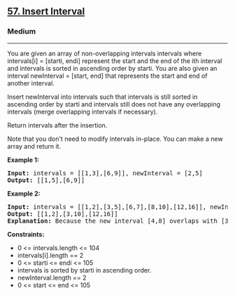 <h2><a href="https://leetcode.com/problems/insert-interval/description/">57. Insert Interval</a></h2>
<h3>Medium</h3>
<hr>
<p>You are given an array of non-overlapping intervals intervals where intervals[i] = [starti, endi] represent the start and the end of the ith interval and intervals is sorted in ascending order by starti. You are also given an interval newInterval = [start, end] that represents the start and end of another interval.</p>
<p>Insert newInterval into intervals such that intervals is still sorted in ascending order by starti and intervals still does not have any overlapping intervals (merge overlapping intervals if necessary).</p>
<p>Return intervals after the insertion.</p>
<p>Note that you don't need to modify intervals in-place. You can make a new array and return it.</p>
<p><strong>Example 1:</strong></p>
<pre>
<strong>Input:</strong> intervals = [[1,3],[6,9]], newInterval = [2,5]
<strong>Output:</strong> [[1,5],[6,9]]
</pre>
<p><strong>Example 2:</strong></p>
<pre>
<strong>Input:</strong> intervals = [[1,2],[3,5],[6,7],[8,10],[12,16]], newInterval = [4,8]
<strong>Output:</strong> [[1,2],[3,10],[12,16]]
<strong>Explanation:</strong> Because the new interval [4,8] overlaps with [3,5],[6,7],[8,10].
</pre>
<p><strong>Constraints:</strong></p>
<ul>
  <li>0 <= intervals.length <= 104</li>
  <li>intervals[i].length == 2</li>
  <li>0 <= starti <= endi <= 105</li>
  <li>intervals is sorted by starti in ascending order.</li>
  <li>newInterval.length == 2</li>
  <li>0 <= start <= end <= 105</li>
</ul>
